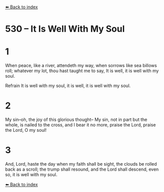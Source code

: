 [⬅️ Back to index](../README.md)

# 530 – It Is Well With My Soul


# 1
When peace, like a river, attendeth my way,
when sorrows like sea billows roll;
whatever my lot, thou hast taught me to say,
It is well, it is well with my soul.

Refrain
It is well with my soul,
it is well, it is well with my soul.

# 2
My sin–oh, the joy of this glorious thought–
My sin, not in part but the whole,
is nailed to the cross, and I bear it no more,
praise the Lord, praise the Lord, O my soul!

# 3
And, Lord, haste the day when my faith shall be sight,
the clouds be rolled back as a scroll;
the trump shall resound, and the Lord shall descend,
even so, it is well with my soul.

[⬅️ Back to index](../README.md)
